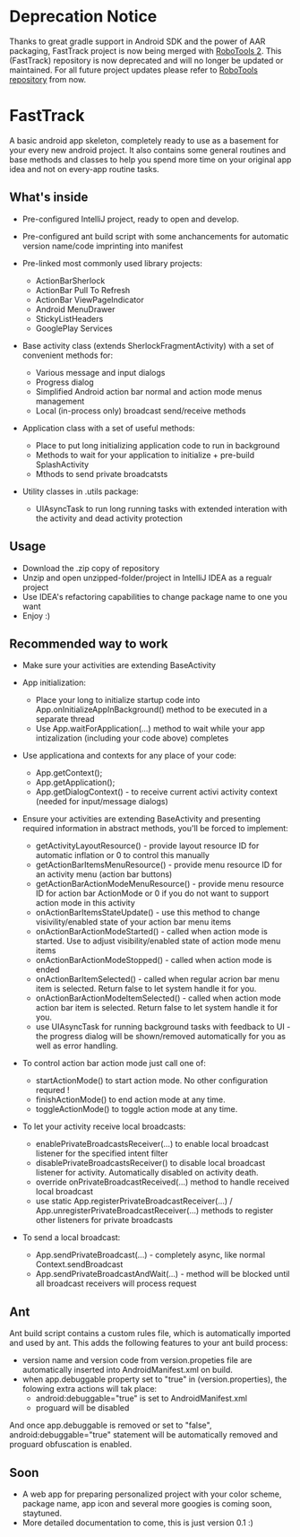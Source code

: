 
Deprecation Notice
===
Thanks to great gradle support in Android SDK and the power of AAR packaging, FastTrack project is now being
merged with [RoboTools 2](https://github.com/LivotovLabs/RoboTools). This (FastTrack) repository is now deprecated and will no longer be updated or maintained. For all future project updates please refer to [RoboTools repository](https://github.com/LivotovLabs/RoboTools) from now.





FastTrack
=========

A basic android app skeleton, completely ready to use as a basement for your every new android project. 
It also contains some general routines and base methods and classes to help you spend more time on your original
app idea and not on every-app routine tasks.




What's inside
-------------

- Pre-configured IntelliJ project, ready to open and develop.
- Pre-configured ant build script with some anchancements for automatic version name/code imprinting into manifest
- Pre-linked most commonly used library projects: 
  - ActionBarSherlock
  - ActionBar Pull To Refresh
  - ActionBar ViewPageIndicator
  - Android MenuDrawer
  - StickyListHeaders
  - GooglePlay Services

- Base activity class (extends SherlockFragmentActivity) with a set of convenient methods for:
  - Various message and input dialogs
  - Progress dialog
  - Simplified Android action bar normal and action mode menus management
  - Local (in-process only) broadcast send/receive methods

- Application class with a set of useful methods:
  - Place to put long initializing application code to run in background
  - Methods to wait for your application to initialize + pre-build SplashActivity
  - Mthods to send private broadcatsts
  
- Utility classes in .utils package:
  - UIAsyncTask to run long running tasks with extended interation with the activity and dead activity protection


Usage
-----

- Download the .zip copy of repository
- Unzip and open unzipped-folder/project in IntelliJ IDEA as a regualr project
- Use IDEA's refactoring capabilities to change package name to one you want
- Enjoy :)

Recommended way to work
-----------------------

- Make sure your activities are extending BaseActivity

- App initialization:
  - Place your long to initialize startup code into App.onInitializeAppInBackground() method to be executed in a separate thread
  - Use App.waitForApplication(...) method to wait while your app intizalization (including your code above) completes
  
- Use applicationa and contexts for any place of your code:
  - App.getContext();
  - App.getApplication();
  - App.getDialogContext() - to receive current activi activity context (needed for input/message dialogs)
  
- Ensure your activities are extending BaseActivity and presenting required information in abstract methods, you'll be forced to implement:
  - getActivityLayoutResource() - provide layout resource ID for automatic inflation or 0 to control this manually
  - getActionBarItemsMenuResource() - provide menu resource ID for an activity menu (action bar buttons)
  - getActionBarActionModeMenuResource() - provide menu resource ID for action bar ActionMode or 0 if you do not want to support action mode in this activity
  - onActionBarItemsStateUpdate() - use this method to change visivility/enabled state of your action bar menu items
  - onActionBarActionModeStarted() - called when action mode is started. Use to adjust visibility/enabled state of action mode menu items
  - onActionBarActionModeStopped() - called when action mode is ended
  - onActionBarItemSelected() - called when regular acrion bar menu item is selected. Return false to let system handle it for you.
  - onActionBarActionModeItemSelected() - called when action mode action bar item is selected. Return false to let system handle it for you.
  - use UIAsyncTask for running background tasks with feedback to UI - the progress dialog will be shown/removed automatically for you as well as error handling.  

- To control action bar action mode just call one of:
  - startActionMode() to start action mode. No other configuration requred !
  - finishActionMode() to end action mode at any time.
  - toggleActionMode() to toggle action mode at any time.
  
- To let your activity receive local broadcasts:
  - enablePrivateBroadcastsReceiver(...) to enable local broadcast listener for the specified intent filter
  - disablePrivateBroadcastsReceiver() to disable local broadcast listener for activity. Automatically disabled on activity death.
  - override onPrivateBroadcastReceived(...) method to handle received local broadcast
  - use static App.registerPrivateBroadcastReceiver(...) / App.unregisterPrivateBroadcastReceiver(...) methods to register other listeners for private broadcasts
  
- To send a local broadcast:
  - App.sendPrivateBroadcast(...) - completely async, like normal Context.sendBroadcast
  - App.sendPrivateBroadcastAndWait(...) - method will be blocked until all broadcast receivers will process request


Ant
---

Ant build script contains a custom rules file, which is automatically imported and used by ant. This adds the following features to your ant build process:

- version name and version code from version.propeties file are automatically inserted into AndroidManifest.xml on build.
- when app.debuggable property set to "true" in (version.properties), the folowing extra actions will tak place:
  - android:debuggable="true" is set to AndroidManifest.xml
  - proguard will be disabled

And once app.debuggable is removed or set to "false", android:debuggable="true" statement will be automatically removed and proguard obfuscation is enabled.



Soon
----

- A web app for preparing personalized project with your color scheme, package name, app icon and several more googies is coming soon, staytuned.
- More detailed documentation to come, this is just version 0.1 :)


